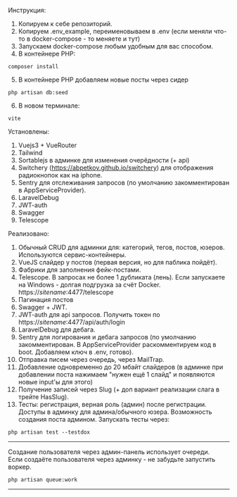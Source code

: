 Инструкция: 
1) Копируем к себе репозиторий.
2) Копируем .env_example, переименовываем в .env (если меняли что-то в docker-compose - то меняете и тут)
3) Запускаем docker-compose любым удобным для вас способом.
4) В контейнере PHP: 
```
composer install
```
5) В контейнере PHP добавляем новые посты через сидер
```
php artisan db:seed
```
6) В новом терминале:
```
vite 
```

Установлены:
1) Vuejs3 + VueRouter
2) Tailwind
3) Sortablejs в админке для изменения очерёдности (+ api)
4) Switchery (https://abpetkov.github.io/switchery) для отображения радиокнопок как на iphone.
5) Sentry для отслеживания запросов (по умолчанию закомментирован в AppServiceProvider).
6) LaravelDebug 
7) JWT-auth
8) Swagger
9) Telescope

Реализовано:
1) Обычный CRUD для админки для: категорий, тегов, постов, юзеров. Используются сервис-контейнеры.
2) VueJS слайдер у постов (первая версия, но для паблика пойдёт).
3) Фабрики для заполнения фейк-постами.
4) Telescope. В запросах не более 1 дубликата (лень). Если запускаете на Windows - долгая подгрузка за счёт Docker. https://*sitename*:4477/telescope 
5) Пагинация постов
6) Swagger + JWT.
7) JWT-auth для api запросов. Получить токен по https://*sitename*:4477/api/auth/login
8) LaravelDebug для дебага. 
9) Sentry для логирования и дебага запросов (по умолчанию закомментирован. В AppServiceProvider раскомментируем код в boot. Добавляем ключ в .env, готово).
10) Отправка писем через очередь, через MailTrap.
11) Добавление одновременно до 20 мбайт слайдеров (в админке при добавлении поста нажимаем "нужен ещё 1 слайд" и появляются новые input'ы для этого)
12) Получение записей через Slug (+ доп вариант реализации слага в трейте HasSlug).
13) Тесты: регистрация, верная роль (админ) после регистрации. Доступы в админку для админа/обычного юзера. Возможность создания поста админом.
Запускать тесты через: 
```
php artisan test --testdox
```



------
Создание пользователя через админ-панель использует очереди.  
Если создаёте пользователя через админку - не забудьте запустить воркер.
```
php artisan queue:work
```

------
